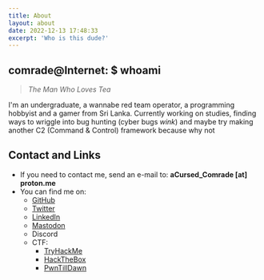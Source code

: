 ```yaml
---
title: About
layout: about
date: 2022-12-13 17:48:33
excerpt: 'Who is this dude?'
---
```

## comrade@Internet: $ whoami
>
> *The Man Who Loves Tea*

I'm an undergraduate, a wannabe red team operator, a programming hobbyist and a gamer from Sri Lanka. Currently working on studies, finding ways to wriggle into bug hunting (cyber bugs *wink*) and maybe try making another C2 (Command & Control) framework because why not

## Contact and Links

- If you need to contact me, send an e-mail to: **aCursed_Comrade [at] proton.me**
- You can find me on:
  - [GitHub](https://github.com/aCursedComrade)
  - [Twitter](https://twitter.com/aCursed_Comrade)
  - [LinkedIn](https://www.linkedin.com/in/loshana-aloka/)
  - [Mastodon](https://wetdry.world/@aCursedComrade)
  - Discord
  - CTF:
    - [TryHackMe](https://tryhackme.com/p/aCursedComrade)
    - [HackTheBox](https://app.hackthebox.com/profile/719962)
    - [PwnTillDawn](https://online.pwntilldawn.com/Achievements/3351)
